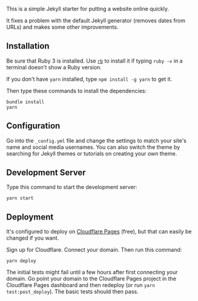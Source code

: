This is a simple Jekyll starter for putting a website online quickly.

It fixes a problem with the default Jekyll generator (removes dates from URLs) and makes some other improvements.

## Installation

Be sure that Ruby 3 is installed. Use [`rb`](https://github.com/rbenv/rbenv) to install it if typing `ruby -v` in a terminal doesn't show a Ruby version.

If you don't have `yarn` installed, type `npm install -g yarn` to get it.

Then type these commands to install the dependencies:

```text
bundle install
yarn
```

## Configuration

Go into the `_config.yml` file and change the settings to match your site's name and social media usernames. You can also switch the theme by searching for Jekyll themes or tutorials on creating your own theme.

## Development Server

Type this command to start the development server:

```text
yarn start
```

## Deployment

It's configured to deploy on [Cloudflare Pages](https://pages.cloudflare.com/) (free), but that can easily be changed if you want.

Sign up for Cloudflare. Connect your domain. Then run this command:

```
yarn deploy
```

The initial tests might fail until a few hours after first connecting your domain. Go point your domain to the Cloudflare Pages project in the Cloudflare Pages dashboard and then redeploy (or run `yarn test:post_deploy`). The basic tests should then pass.
